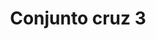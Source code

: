 ---
title: Conjunto cruz 3
date: 
draft: false

# descripcion
description : Conjunto de cadena y dije con detalle en microcubic en plata 925. Largo de cadena 40, 45 o 50 cm a elección.

materials: Plata 925

color: 

dimensions: 

code: 06-26-0825

type: "Conjuntos"

categories: []

price: $4.330,00

price_eftvo: $3.680,00

# Images
# first image will be shown in the product page
images:
  # - image: "images/path_to_image"
  # La ubicacion de las imagenes es imagenes/Conjuntos/Conjuntos.Cadena y Dije/06-26-0825-conjunto-cruz-3
  - image: "./images/conjuntos/cadena_y_dije/06-26-0825-conjunto-cruz-3.jpg"
---